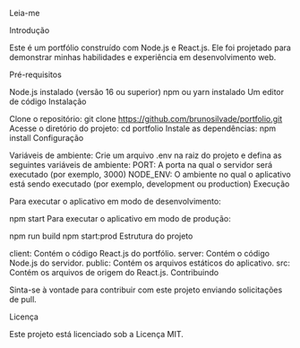 Leia-me

Introdução

Este é um portfólio construído com Node.js e React.js. Ele foi projetado para demonstrar minhas habilidades e experiência em desenvolvimento web.

Pré-requisitos

Node.js instalado (versão 16 ou superior)
npm ou yarn instalado
Um editor de código
Instalação

Clone o repositório:
git clone https://github.com/brunosilvade/portfolio.git
Acesse o diretório do projeto:
cd portfolio
Instale as dependências:
npm install
Configuração

Variáveis de ambiente: Crie um arquivo .env na raiz do projeto e defina as seguintes variáveis de ambiente:
PORT: A porta na qual o servidor será executado (por exemplo, 3000)
NODE_ENV: O ambiente no qual o aplicativo está sendo executado (por exemplo, development ou production)
Execução

Para executar o aplicativo em modo de desenvolvimento:

npm start
Para executar o aplicativo em modo de produção:

npm run build
npm start:prod
Estrutura do projeto

client: Contém o código React.js do portfólio.
server: Contém o código Node.js do servidor.
public: Contém os arquivos estáticos do aplicativo.
src: Contém os arquivos de origem do React.js.
Contribuindo

Sinta-se à vontade para contribuir com este projeto enviando solicitações de pull.

Licença

Este projeto está licenciado sob a Licença MIT.